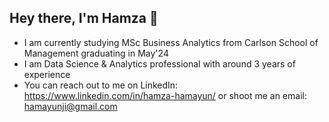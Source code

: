 ## Hey there, I'm Hamza 👋
- I am currently studying MSc Business Analytics from Carlson School of Management graduating in May'24
- I am Data Science & Analytics professional with around 3 years of experience
- You can reach out to me on LinkedIn: https://www.linkedin.com/in/hamza-hamayun/ or shoot me an email: hamayunji@gmail.com 
